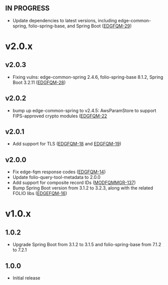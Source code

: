 ## IN PROGRESS
- Update dependencies to latest versions, including edge-common-spring, folio-spring-base, and Spring Boot ([EDGFQM-29](https://folio-org.atlassian.net/browse/EDGFQM-29))

# v2.0.x

## v2.0.3
- Fixing vulns: edge-common-spring 2.4.6, folio-spring-base 8.1.2, Spring Boot 3.2.11 ([EDGFQM-28](https://folio-org.atlassian.net/browse/EDGFQM-28))

## v2.0.2
- bump up edge-common-spring to v2.4.5: AwsParamStore to support FIPS-approved crypto modules ([EDGFQM-22](https://folio-org.atlassian.net/browse/EDGFQM-22)

## v2.0.1
- Add support for TLS ([EDGFQM-18](https://folio-org.atlassian.net/browse/EDGFQM-18) and [EDGFQM-19](https://folio-org.atlassian.net/browse/EDGFQM-19))

## v2.0.0
- Fix edge-fqm response codes ([EDGFQM-14]([https://folio-org.atlassian.net/browse/EDGFQM-14]))
- Update folio-query-tool-metadata to 2.0.0
- Add support for composite record IDs ([MODFQMMGR-137]([https://folio-org.atlassian.net/browse/MODFQMMGR-137]))
- Bump Spring Boot version from 3.1.2 to 3.2.3, along with the related FOLIO libs ([EDGEFQM-16]([https://folio-org.atlassian.net/browse/EDGEFQM-16]))

# v1.0.x

## 1.0.2
- Upgrade Spring Boot from 3.1.2 to 3.1.5 and folio-spring-base from 7.1.2 to 7.2.1


## 1.0.0
- Initial release
